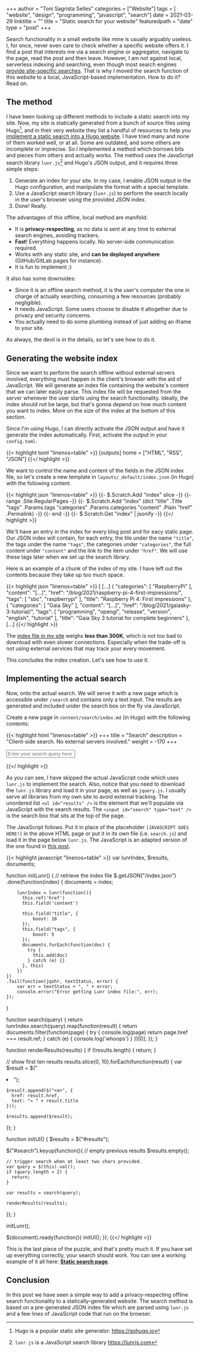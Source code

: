 +++
author = "Toni Sagrista Selles"
categories = ["Website"]
tags = [ "website", "design", "programming", "javascript", "search"]
date = 2021-03-29
linktitle = ""
title = "Static search for your website"
featuredpath = "date"
type = "post"
+++

Search functionality in a small website like mine is usually arguably useless. I, for once, never even care to check whether a specific website offers it. I find a post that interests me via a search engine or aggregator, navigate to the page, read the post and then leave. However, I am not against local, serverless indexing and searching, even though most search engines [provide site-specific searches](https://help.duckduckgo.com/duckduckgo-help-pages/results/syntax/). That is why I moved the search function of this website to a local, JavaScript-based implementation. How to do it? Read on.

<!--more-->

## The method

I have been looking up different methods to include a static search into my site. Now, my site is statically generated from a bunch of source files using Hugo[^hugo], and in their very website they list a handful of resources to help you [implement a static search into a Hugo website](https://gohugo.io/tools/search). I have tried many and none of them worked well, or at all. Some are outdated, and some others are incomplete or imprecise. So I implemented a method which borrows bits and pieces from others and actually works. The method uses the JavaScript search library `lunr.js`[^lunr] and Hugo's JSON output, and it requires three simple steps:

1.  Generate an index for your site. In my case, I enable JSON output in the Hugo configuration, and manipulate the format with a special template.
2.  Use a JavaScript search library (`lunr.js`) to perform the search locally in the user's browser using the provided JSON index.
3.  Done! Really.

The advantages of this offline, local method are manifold:

-  It is **privacy-respecting**, as no data is sent at any time to external search engines, avoiding trackers.
-  **Fast**! Everything happens locally. No server-side communication required.
-  Works with any static site, and **can be deployed anywhere** (GitHub/GitLab pages for instance).
-  It is fun to implement ;)

It also has some downsides:

-  Since it is an offline search method, it is the user's computer the one in charge of actually searching, consuming a few resources (probably negligible).
-  It needs JavaScript. Some users choose to disable it altogether due to privacy and security concerns.
-  You actually need to do some plumbing instead of just adding an iframe to your site.

As always, the devil is in the details, so let's see how to do it.

## Generating the website index

Since we want to perform the search offline without external servers involved, everything must happen in the client's browser with the aid of JavaScript. We will generate an index file containing the website's content that we can later easily parse. This index file will be requested from the server whenever the user starts using the search functionality. Ideally, the index should not be large, but that's gonna depend on how much content you want to index. More on the size of the index at the bottom of this section.

Since I'm using Hugo, I can directly activate the JSON output and have it generate the index automatically. First, activate the output in your `config.toml`.

{{< highlight toml "linenos=table" >}}
[outputs]
    home = ["HTML", "RSS", "JSON"]
{{</ highlight >}}

We want to control the name and content of the fields in the JSON index file, so let's create a new template in `layouts/_default/index.json` (in Hugo) with the following content.

{{< highlight json "linenos=table" >}}
{{- $.Scratch.Add "index" slice -}}
{{- range .Site.RegularPages -}}
    {{- $.Scratch.Add "index" (dict "title" .Title "tags" .Params.tags "categories" .Params.categories "content" .Plain "href" .Permalink) -}}
{{- end -}}
{{- $.Scratch.Get "index" | jsonify -}}
{{</ highlight >}}

We'll have an entry in the index for every blog post and for eacy static page. Our JSON index will contain, for each entry, the tile under the name `"title"`, the tags under the name `"tags"`, the categories under `"categories"`, the full content under `"content"` and the link to the item under `"href"`. We will use these tags later when we set up the search library.

Here is an example of a chunk of the index of my site. I have left out the contents because they take up too much space.

{{< highlight json "linenos=table" >}}
[
    [...]
  {
    "categories": [
      "RaspberryPi"
    ],
    "content": "[...]",
    "href": "/blog/2021/raspberry-pi-4-first-impressions/",
    "tags": [
      "sbc",
      "raspberrypi"
    ],
    "title": "Raspberry Pi 4: First impressions"
  },
  {
    "categories": [
      "Gaia Sky"
    ],
    "content": "[...]",
    "href": "/blog/2021/gaiasky-3-tutorial/",
    "tags": [
      "programming",
      "opengl",
      "release",
      "version",
      "english",
      "tutorial"
    ],
    "title": "Gaia Sky 3 tutorial for complete beginners"
  },
    [...]
{{</ highlight >}}

The [index file in my site](/index.json) weighs **less than 300K**, which is not too bad to download with even slower connections. Especially when the trade-off is not using external services that may track your every movement.

This concludes the index creation. Let's see how to use it.

## Implementing the actual search 

Now, onto the actual search. We will serve it with a new page which is accessible under `/search` and contains only a text input. The results are generated and included under the search box on the fly via JavaScript.

Create a new page in `content/search/index.md` (in Hugo) with the following contents:

{{< highlight html "linenos=table" >}}
+++
title = "Search"
description = "Client-side search. No external servers involved."
weight = -170
+++

<p>
<input id="search" type="text" placeholder="Enter your search query here">
</p>

<ul id="results"></ul>

<script src="/js/jquery.min.js"></script>
<script src="/js/lunr.js"></script>
<script>
  [JAVASCRIPT GOES HERE!]
</script>
{{</ highlight >}}

As you can see, I have skipped the actual JavaScript code which uses `lunr.js` to implement the search. Also, notice that you need to download the `lunr.js` library and load it in your page, as well as `jquery.js`. I usually serve all libraries from my own site to avoid external tracking.
The unordered list `<ul id="results" />` is the element that we'll populate via JavaScript with the search results. The `<input id="search" type="text" />` is the search box that sits at the top of the page.

The JavaScript follows. Put it in place of the placeholder `[JAVASCRIPT GOES HERE!]` in the above HTML page or put it in its own file (i.e. `search.js`) and load it in the page below `lunr.js`. The JavaScript is an adapted version of the one found in [this post](https://www.integralist.co.uk/posts/static-search-with-lunr/).

{{< highlight javascript "linenos=table" >}}
var lunrIndex,
    $results,
    documents;

function initLunr() {
  // retrieve the index file
  $.getJSON("/index.json")
    .done(function(index) {
        documents = index;

        lunrIndex = lunr(function(){
          this.ref('href')
          this.field('content')

          this.field("title", {
              boost: 10
          });
          this.field("tags", {
              boost: 5
          });
          documents.forEach(function(doc) {
            try {
              this.add(doc)
            } catch (e) {}
          }, this)
        })
    })
    .fail(function(jqxhr, textStatus, error) {
        var err = textStatus + ", " + error;
        console.error("Error getting Lunr index file:", err);
    });
}

function search(query) {
  return lunrIndex.search(query).map(function(result) {
    return documents.filter(function(page) {
      try {
        console.log(page)
        return page.href === result.ref;
      } catch (e) {
        console.log('whoops')
      }
    })[0];
  });
}

function renderResults(results) {
  if (!results.length) {
    return;
  }

  // show first ten results
  results.slice(0, 10).forEach(function(result) {
    var $result = $("<li>");

    $result.append($("<a>", {
      href: result.href,
      text: "» " + result.title
    }));

    $results.append($result);
  });
}

function initUI() {
  $results = $("#results");

  $("#search").keyup(function(){
    // empty previous results
    $results.empty();

    // trigger search when at least two chars provided.
    var query = $(this).val();
    if (query.length < 2) {
      return;
    }

    var results = search(query);

    renderResults(results);
  });
}

initLunr();

$(document).ready(function(){
  initUI();
});
{{</ highlight >}}

This is the last piece of the puzzle, and that's pretty much it. If you have set up everything correctly, your search should work. You can see a working example of it all here: [**Static search page**](/search).

## Conclusion

In this post we have seen a simple way to add a privacy-respecting offline search functionality to a statically-generated website. The search method is based on a pre-generated JSON index file which are parsed using `lunr.js` and a few lines of JavaScript code that run on the browser.


[^hugo]: Hugo is a popular static site generator: https://gohugo.io
[^lunr]: `lunr.js` is a JavaScript search library https://lunrjs.com

